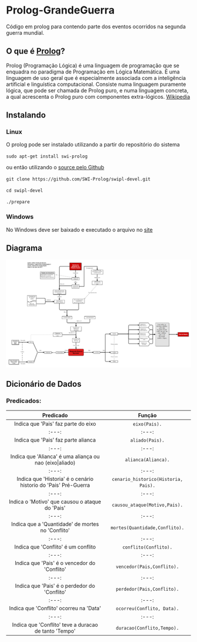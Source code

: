 # Prolog-GrandeGuerra
Código em prolog para contendo parte dos eventos ocorridos na segunda guerra mundial.

## O que é [Prolog](http://www.swi-prolog.org/)?
Prolog (Programação Lógica) é uma linguagem de programação que se enquadra no paradigma de Programação em Lógica Matemática. É uma linguagem de uso geral que é especialmente associada com a inteligência artificial e linguística computacional. Consiste numa linguagem puramente lógica, que pode ser chamada de Prolog puro, e numa linguagem concreta, a qual acrescenta o Prolog puro com componentes extra-lógicos. [Wikipedia](https://pt.wikipedia.org/wiki/Prolog)

## Instalando

### Linux
O prolog pode ser instalado utilizando a partir do repositório do sistema

`sudo apt-get install swi-prolog`

ou então utilizando o [source pelo Github](https://github.com/SWI-Prolog/swipl-devel)

`git clone https://github.com/SWI-Prolog/swipl-devel.git`

`cd swipl-devel`

`./prepare`

### Windows
No Windows deve ser baixado e executado o arquivo no [site](http://www.swi-prolog.org/download/daily/bin/)

## Diagrama 
![Diagrama do mundo](https://github.com/Arthurcn96/Prolog-GrandeGuerra/blob/master/ImagemComp.png)

## Dicionário de Dados

### Predicados:

|Predicado|Função|
:---:|:---:
|Indica que 'Pais' faz parte do eixo|`eixo(Pais).`|
:---:|:---:
|Indica que 'Pais' faz parte alianca|`aliado(Pais).`|
:---:|:---:
|Indica que 'Alianca' é uma aliança ou nao (eixo\|aliado)|`alianca(Alianca).`|
:---:|:---:
|Indica que 'Historia' é o cenário historio do 'Pais' Pré-Guerra|`cenario_historico(Historia, Pais).`|
:---:|:---:
|Indica o 'Motivo' que causou o ataque do 'Pais'|`causou_ataque(Motivo,Pais).`|
:---:|:---:
|Indica que a 'Quantidade' de mortes no 'Conflito'|`mortes(Quantidade,Conflito).`|
:---:|:---:
|Indica que 'Conflito' é um conflito|`conflito(Conflito).`|
:---:|:---:
|Indica que 'Pais' é o vencedor do 'Conflito'|`vencedor(Pais,Conflito).`|
:---:|:---:
|Indica que 'Pais' é o perdedor do 'Conflito'|`perdedor(Pais,Conflito).`|
:---:|:---:
|Indica que 'Conflito' ocorreu na 'Data'|`ocorreu(Conflito, Data).`|
:---:|:---:
|Indica que 'Conflito' teve a duracao de tanto 'Tempo'|`duracao(Conflito,Tempo).`|
